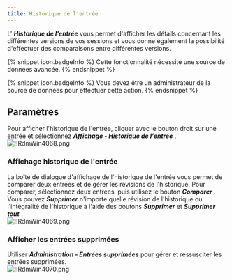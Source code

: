 ```yaml
---
title: Historique de l'entrée
---
```

L' ***Historique de l'entrée*** vous permet d'afficher les détails concernant les différentes versions de vos sessions et vous donne également la possibilité d'effectuer des comparaisons entre différentes versions. 

{% snippet icon.badgeInfo %} 
Cette fonctionnalité nécessite une source de données avancée. 
{% endsnippet %}
 
{% snippet icon.badgeInfo %} 
Vous devez être un administrateur de la source de données pour effectuer cette action. 
{% endsnippet %}
 
## Paramètres 

Pour afficher l'historique de l'entrée, cliquer avec le bouton droit sur une entrée et sélectionnez ***Affichage - Historique de l'entrée*** .  
![!!RdmWin4068.png](/img/fr/rdm/windows/RdmWin4068.png) 

### Affichage historique de l'entrée 

La boîte de dialogue d'affichage de l'historique de l'entrée vous permet de comparer deux entrées et de gérer les révisions de l'historique. Pour comparer, sélectionnez deux entrées, puis utilisez le bouton ***Comparer*** . Vous pouvez ***Supprimer*** n'importe quelle révision de l'historique ou l'intégralité de l'historique à l'aide des boutons ***Supprimer*** et ***Supprimer tout*** .  
![!!RdmWin4069.png](/img/fr/rdm/windows/RdmWin4069.png) 

### Afficher les entrées supprimées 

Utiliser ***Administration - Entrées supprimées*** pour gérer et ressusciter les entrées supprimées.  
![!!RdmWin4070.png](/img/fr/rdm/windows/RdmWin4070.png) 

